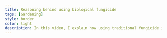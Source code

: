 ```yaml
---
title: Reasoning behind using biological fungicide
tags: [Gardening]
style: border 
color: light 
description: In this video, I explain how using traditional fungicide is not a good idea. I also show reasoning behind using biological fungicide. 
---
```


